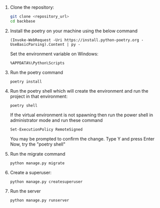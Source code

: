 
1. Clone the repository:
    ```bash
    git clone <repository_url>
    cd backbase
    ```
    
2. Install the poetry on your machine using the below command
    ```
    (Invoke-WebRequest -Uri https://install.python-poetry.org -UseBasicParsing).Content | py -
    ```
    Set the environment variable on Windows:
    ```
    %APPDATA%\Python\Scripts
    ```
    
3. Run the poetry command
    ```
    poetry install
    ```
4. Run the poetry shell which will create the environment and run the project in that environment:
    ```
    poetry shell
    ```
    If the virtual environment is not spawning then run the power shell in administrator mode and
    run these command
    ```
    Set-ExecutionPolicy RemoteSigned
    ```
    You may be prompted to confirm the change. Type Y and press Enter
    Now, try the "poetry shell"
   
5. Run the migrate command
    ```
    python manage.py migrate
    ```

6. Create a superuser:
    ```
    python manage.py createsuperuser
    ```
    
9. Run the server
    ```
    python manage.py runserver
    ```